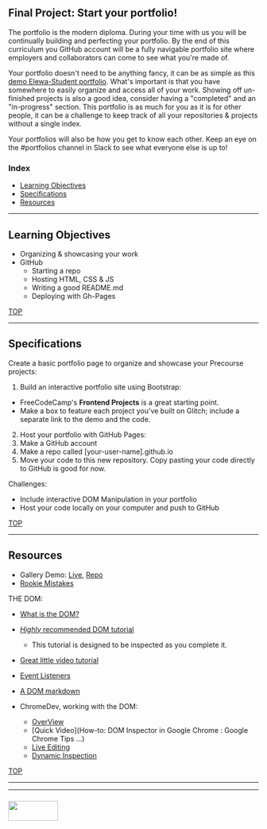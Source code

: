 ## Final Project: Start your portfolio!

The portfolio is the modern diploma.  During your time with us you will be continually building and perfecting your portfolio. By the end of this curriculum you GitHub account will be a fully navigable portfolio site where employers and collaborators can come to see what you're made of.  

Your portfolio doesn't need to be anything fancy, it can be as simple as this [demo Elewa-Student portfolio](https://elewa-student.github.io).  What's important is that you have somewhere to easily organize and access all of your work.   Showing off un-finished projects is also a good idea, consider having a "completed" and an "in-progress" section.  This portfolio is as much for you as it is for other people, it can be a challenge to keep track of all your repositories & projects without a single index.

Your portfolios will also be how you get to know each other. Keep an eye on the #portfolios channel in Slack to see what everyone else is up to!


### Index
* [Learning Objectives](#learning-objectives)
* [Specifications](#specifications)
* [Resources](#resources)

---

## Learning Objectives

* Organizing & showcasing your work
* GitHub
  * Starting a repo
  * Hosting HTML, CSS & JS
  * Writing a good README.md
  * Deploying with Gh-Pages


[TOP](#html-css)

---

## Specifications


Create a basic portfolio page to organize and showcase your Precourse projects:
1. Build an interactive portfolio site using Bootstrap:
  * FreeCodeCamp's __Frontend Projects__ is a great starting point.
  * Make a box to feature each project you've built on Glitch; include a separate link to the demo and the code.
2. Host your portfolio with GitHub Pages:
  0. Make a GitHub account
  1. Make a repo called [your-user-name].github.io
  2. Move your code to this new repository. Copy pasting your code directly to GitHub is good for now.

  

Challenges:
* Include interactive DOM Manipulation in your portfolio
* Host your code locally on your computer and push to GitHub


[TOP](#html-css)

---

## Resources


* Gallery Demo: [Live](https://elewa-student.github.io/pretty-things/), [Repo](https://github.com/elewa-student/pretty-things/)
* [Rookie Mistakes](https://code.tutsplus.com/tutorials/20-all-too-common-coding-pitfalls-for-beginners--net-27963)

THE DOM:
* [What is the DOM?](https://javascript.info/document)
* [_Highly_ recommended DOM tutorial](https://dom-tutorials.appspot.com/static/index.html)
  * This tutorial is designed to be inspected as you complete it.  
* [Great little video tutorial](https://www.youtube.com/watch?v=e57ReoUn6kM)
* [Event Listeners](https://www.w3schools.com/js/js_htmldom_eventlistener.asp)
* [A DOM markdown](https://github.com/elewa-academy/General-Resources/blob/85125b999b74f6e757b8357758bc1ccbff0b2824/javascript/dom.md)

* ChromeDev, working with the DOM:
  * [OverView](https://developer.chrome.com/devtools)
  * [Quick Video](How-to: DOM Inspector in Google Chrome : Google Chrome Tips ...)
  * [Live Editing](https://developers.google.com/web/tools/chrome-devtools/inspect-styles/edit-dom)
  * [Dynamic Inspection](https://blogs.endjin.com/2015/03/amazingly-useful-chrome-developer-tips-1-inspecting-dynamically-created-dom-elements/)

[TOP](#html-css)

___
___
### <a href="http://elewa.education/blog" target="_blank"><img src="https://user-images.githubusercontent.com/18554853/34921062-506450ae-f97d-11e7-875f-6feeb26ad72d.png" width="100" height="40"/></a>


